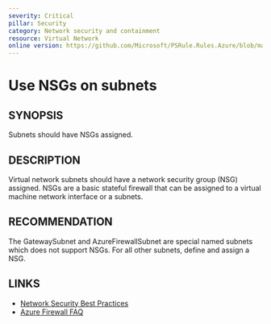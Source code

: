 ```yaml
---
severity: Critical
pillar: Security
category: Network security and containment
resource: Virtual Network
online version: https://github.com/Microsoft/PSRule.Rules.Azure/blob/main/docs/rules/en/Azure.VNET.UseNSGs.md
---
```


# Use NSGs on subnets

## SYNOPSIS

Subnets should have NSGs assigned.

## DESCRIPTION

Virtual network subnets should have a network security group (NSG) assigned.
NSGs are a basic stateful firewall that can be assigned to a virtual machine network interface or a subnets.

## RECOMMENDATION

The GatewaySubnet and AzureFirewallSubnet are special named subnets which does not support NSGs.
For all other subnets, define and assign a NSG.

## LINKS

- [Network Security Best Practices](https://docs.microsoft.com/en-us/azure/security/fundamentals/network-best-practices#logically-segment-subnets)
- [Azure Firewall FAQ](https://docs.microsoft.com/en-us/azure/firewall/firewall-faq#are-network-security-groups-nsgs-supported-on-the-azure-firewall-subnet)

